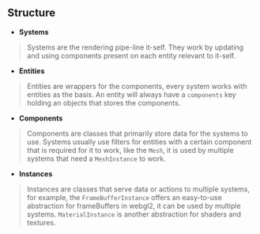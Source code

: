 ## Structure

- **Systems**
> Systems are the rendering pipe-line it-self. They work by updating and using components present on each entity relevant to it-self. 
 
- **Entities**
> Entities are wrappers for the components, every system works with entities as the basis.
An entity will always have a `components` key holding an objects that stores the components.

- **Components**
> Components are classes that primarily store data for the systems to use. Systems usually use filters for entities with a certain component that is required for it to work,
like the `Mesh`, it is used by multiple systems that need a `MeshInstance` to work.

- **Instances**
> Instances are classes that serve data or actions to multiple systems, for example, the `FrameBufferInstance` offers an easy-to-use abstraction for frameBuffers in webgl2,
it can be used by multiple systems. `MaterialInstance` is another abstraction for shaders and textures.
